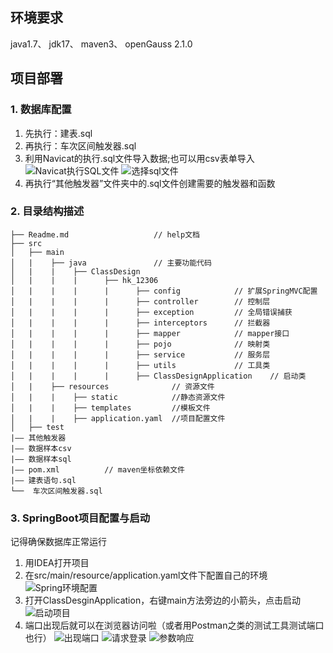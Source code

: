 ## 环境要求
java1.7、
jdk17、
maven3、
openGauss 2.1.0

## 项目部署
### 1. 数据库配置  
1. 先执行：建表.sql
2. 再执行：车次区间触发器.sql
3. 利用Navicat的执行.sql文件导入数据;也可以用csv表单导入
![Navicat执行SQL文件]()
![选择sql文件]()
5. 再执行“其他触发器”文件夹中的.sql文件创建需要的触发器和函数

### 2. 目录结构描述
```
├── Readme.md                   // help文档  
├── src  
│   ├── main  
│   |    ├── java               // 主要功能代码  
│   |    |    ├── ClassDesign  
│   |    |    |      ├── hk_12306  
│   |    |    |      |      ├── config            // 扩展SpringMVC配置  
│   |    |    |      |      ├── controller        // 控制层  
│   |    |    |      |      ├── exception         // 全局错误捕获  
│   |    |    |      |      ├── interceptors      // 拦截器  
│   |    |    |      |      ├── mapper            // mapper接口  
│   |    |    |      |      ├── pojo              // 映射类  
│   |    |    |      |      ├── service           // 服务层  
│   |    |    |      |      ├── utils             // 工具类  
│   |    |    |      |      ├── ClassDesignApplication    // 启动类  
│   |    ├── resources              // 资源文件  
│   |    |    ├── static            //静态资源文件  
│   |    |    ├── templates         //模板文件  
│   |    |    ├── application.yaml  //项目配置文件  
│   ├── test  
|—— 其他触发器  
|—— 数据样本csv  
|—— 数据样本sql  
|—— pom.xml          // maven坐标依赖文件
|—— 建表语句.sql
└──  车次区间触发器.sql  
```
### 3. SpringBoot项目配置与启动
记得确保数据库正常运行
1. 用IDEA打开项目
2. 在src/main/resource/application.yaml文件下配置自己的环境
![Spring环境配置]()
3. 打开ClassDesginApplication，右键main方法旁边的小箭头，点击启动
![启动项目]()
4. 端口出现后就可以在浏览器访问啦（或者用Postman之类的测试工具测试端口也行）
![出现端口]()
![请求登录]()
![参数响应]()
